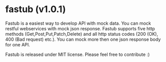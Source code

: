 # fastub (v1.0.1)
Fastub is a easiest way to develop API with mock data. You can mock restful webservices with mock json response. Fastub supports five http methods (Get,Post,Put,Patch,Delete) and all http status codes (200 (OK), 400 (Bad request) etc.). You can mock more then one json response body for one API.

Fastub is released under MIT license. Please feel free to contribute :)
